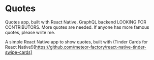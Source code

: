 # Quotes
Quotes app, built with React Native, GraphQL backend
LOOKING FOR CONTRIBUTORS. More quotes are needed. If anyone has more famous quotes, please write me.

A simple React Native app to show quotes, built with
(Tinder Cards for React Native!)[https://github.com/meteor-factory/react-native-tinder-swipe-cards]
